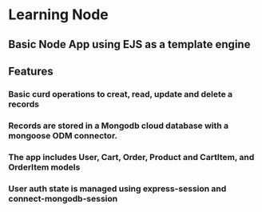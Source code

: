 # Learning Node

## Basic Node App using EJS as a template engine

## Features

### Basic curd operations to creat, read, update and delete a records

### Records are stored in a Mongodb cloud database with a mongoose ODM connector.

### The app includes User, Cart, Order, Product and CartItem, and OrderItem models

### User auth state is managed using express-session and connect-mongodb-session
